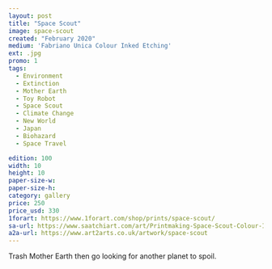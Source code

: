 ```yaml
---
layout: post
title: "Space Scout"
image: space-scout
created: "February 2020"
medium: 'Fabriano Unica Colour Inked Etching'
ext: .jpg
promo: 1
tags:
  - Environment
  - Extinction
  - Mother Earth
  - Toy Robot
  - Space Scout
  - Climate Change
  - New World
  - Japan
  - Biohazard
  - Space Travel

edition: 100
width: 10
height: 10
paper-size-w: 
paper-size-h:
category: gallery
price: 250
price_usd: 330
1forart: https://www.1forart.com/shop/prints/space-scout/
sa-url: https://www.saatchiart.com/art/Printmaking-Space-Scout-Colour-Inked-Etching-Limited-Edition-of-100/19454/7880662/view
a2a-url: https://www.art2arts.co.uk/artwork/space-scout
---
```


Trash Mother Earth then go looking for another planet to spoil.
